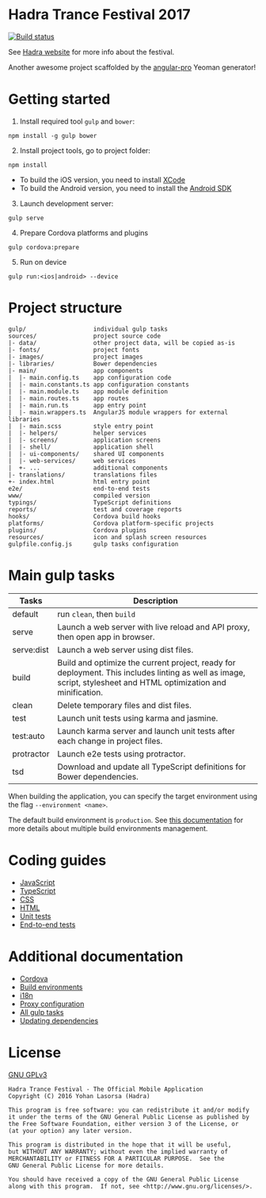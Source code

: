 # Hadra Trance Festival 2017

[![Build status](https://img.shields.io/travis/sinedied/hadra-trance-festival/master.svg)](https://travis-ci.org/sinedied/hadra-trance-festival)

See [Hadra website](http://www.hadra.net/index.php?goto=/festival.php) for more info about the festival.

Another awesome project scaffolded by the [angular-pro](https://github.com/angular-starter-kit/generator-angular-pro) Yeoman generator!

# Getting started

1. Install required tool `gulp` and `bower`:
 ```
 npm install -g gulp bower
 ```

2. Install project tools, go to project folder:
 ```
 npm install
 ```

 - To build the iOS version, you need to install [XCode](https://itunes.apple.com/app/xcode/id497799835)
 - To build the Android version, you need to install the
   [Android SDK](http://developer.android.com/sdk/installing/index.html)

3. Launch development server:
 ```
 gulp serve
 ```

4. Prepare Cordova platforms and plugins
 ```
 gulp cordova:prepare
 ```
 
5. Run on device
 ```
 gulp run:<ios|android> --device
 ```

# Project structure
```
gulp/                   individual gulp tasks
sources/                project source code
|- data/                other project data, will be copied as-is
|- fonts/               project fonts
|- images/              project images
|- libraries/           Bower dependencies
|- main/                app components
|  |- main.config.ts    app configuration code
|  |- main.constants.ts app configuration constants
|  |- main.module.ts    app module definition
|  |- main.routes.ts    app routes
|  |- main.run.ts       app entry point
|  |- main.wrappers.ts  AngularJS module wrappers for external libraries
|  |- main.scss         style entry point
|  |- helpers/          helper services
|  |- screens/          application screens
|  |- shell/            application shell
|  |- ui-components/    shared UI components
|  |- web-services/     web services
|  +- ...               additional components
|- translations/        translations files
+- index.html           html entry point
e2e/                    end-to-end tests
www/                    compiled version
typings/                TypeScript definitions
reports/                test and coverage reports
hooks/                  Cordova build hooks
platforms/              Cordova platform-specific projects
plugins/                Cordova plugins
resources/              icon and splash screen resources
gulpfile.config.js      gulp tasks configuration
```

# Main gulp tasks

Tasks       | Description
------------|-------------------------------------------------------------------------------
default     | run `clean`, then `build`
serve       | Launch a web server with live reload and API proxy, then open app in browser.
serve:dist  | Launch a web server using dist files.
build       | Build and optimize the current project, ready for deployment. This includes linting as well as image, script, stylesheet and HTML optimization and minification.
clean       | Delete temporary files and dist files.
test        | Launch unit tests using karma and jasmine.
test:auto   | Launch karma server and launch unit tests after each change in project files.
protractor  | Launch e2e tests using protractor.
tsd         | Download and update all TypeScript definitions for Bower dependencies.

When building the application, you can specify the target environment using the flag `--environment <name>`.

The default build environment is `production`. See [this documentation](docs/build-environments.md) for more details
about multiple build environments management.

# Coding guides

- [JavaScript](docs/coding-guides/javascript.md)
- [TypeScript](docs/coding-guides/typescript.md)
- [CSS](docs/coding-guides/css.md)
- [HTML](docs/coding-guides/html.md)
- [Unit tests](docs/coding-guides/unit-tests.md)
- [End-to-end tests](docs/coding-guides/e2e-tests.md)

# Additional documentation

- [Cordova](docs/cordova.md)
- [Build environments](docs/build-environments.md)
- [i18n](docs/i18n.md)
- [Proxy configuration](docs/proxy.md)
- [All gulp tasks](docs/tasks.md)
- [Updating dependencies](docs/updating.md)

# License

[GNU GPLv3](LICENSE)

```
Hadra Trance Festival - The Official Mobile Application
Copyright (C) 2016 Yohan Lasorsa (Hadra)

This program is free software: you can redistribute it and/or modify
it under the terms of the GNU General Public License as published by
the Free Software Foundation, either version 3 of the License, or
(at your option) any later version.

This program is distributed in the hope that it will be useful,
but WITHOUT ANY WARRANTY; without even the implied warranty of
MERCHANTABILITY or FITNESS FOR A PARTICULAR PURPOSE.  See the
GNU General Public License for more details.

You should have received a copy of the GNU General Public License
along with this program.  If not, see <http://www.gnu.org/licenses/>.
```
